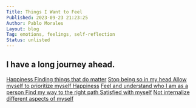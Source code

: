 ```yaml
---
Title: Things I Want to Feel
Published: 2023-09-23 21:23:25
Author: Pablo Morales
Layout: blog
Tag: emotions, feelings, self-reflection
Status: unlisted
---
```

## I have a long journey ahead.

<div class="pa4 lh-copy">
  <a class="f4 fw6 db black link hover-near-black" href="#0">Happiness </a>
  <a class="f4 fw6 db black link hover-dark-gray" href="#0">Finding things that do matter</a>
  <a class="f4 fw6 db black link hover-mid-gray" href="#0">Stop being so in my head </a>
  <a class="f4 fw6 db black link hover-gray" href="#0">Allow myself to prioritize myself </a>
  <a class="f4 fw6 db black link hover-dark-red" href="#0">Happiness</a>
  <a class="f4 fw6 db black link hover-red" href="#0">Feel and understand who I am as a person </a>
  <a class="f4 fw6 db black link hover-purple" href="#0">Find my way to the right path </a>
  <a class="f4 fw6 db black link hover-light-purple" href="#0">Satisfied with myself</a>
  <a class="f4 fw6 db black link hover-dark-pink" href="#0">Not internalize different aspects of myself </a>
</div>
